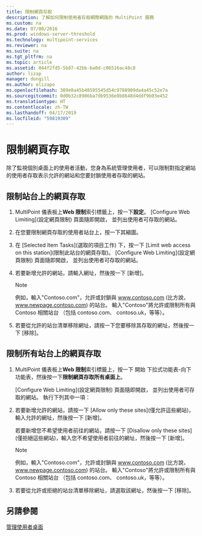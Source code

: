 ```yaml
---
title: 限制網頁存取
description: 了解如何限制使用者存取網際網路的 MultiPoint 服務
ms.custom: na
ms.date: 07/08/2016
ms.prod: windows-server-threshold
ms.technology: multipoint-services
ms.reviewer: na
ms.suite: na
ms.tgt_pltfrm: na
ms.topic: article
ms.assetid: 044f2fd5-5b87-42bb-ba0d-c06516ac48c8
author: lizap
manager: dongill
ms.author: elizapo
ms.openlocfilehash: 309e8a45b48595545d54c9788909da4a45c52e7a
ms.sourcegitcommit: 0d0b32c8986ba7db9536e0b8648d4ddf9b03e452
ms.translationtype: HT
ms.contentlocale: zh-TW
ms.lasthandoff: 04/17/2019
ms.locfileid: "59819309"
---
```

# <a name="limit-web-access"></a>限制網頁存取
除了監視個別桌面上的使用者活動，您身為系統管理使用者，可以限制對指定網站的使用者存取表示允許的網站和您要封鎖使用者存取的網站。  
  
## <a name="to-limit-web-access-on-a-station"></a>限制站台上的網頁存取  
  
1.  MultiPoint 儀表板上**Web 限制**索引標籤上，按一下**設定**。 [Configure Web Limiting]\(設定網頁限制) 頁面隨即開啟， 並列出使用者可存取的網站。  
  
2.  在您要限制網頁存取的使用者站台上，按一下其縮圖。  
  
3.  在 [Selected Item Tasks]\(選取的項目工作) 下，按一下 [Limit web access on this station]\(限制此站台的網頁存取)。 [Configure Web Limiting]\(設定網頁限制) 頁面隨即開啟， 並列出使用者可存取的網站。  
  
4.  若要新增允許的網站，請輸入網址，然後按一下 [新增]。  
  
    > [!NOTE]  
    > 例如，輸入"Contoso.com"，允許或封鎖與 www.contoso.com (比方說，www.newpage.contoso.com) 的站台。 輸入"Contoso"將允許或限制所有與 Contoso 相關站台 （包括 contoso.com、 contoso.uk，等等）。  
  
5.  若要從允許的站台清單移除網址，請按一下您要移除其存取的網址，然後按一下 [移除]。  
  
## <a name="to-limit-web-access-on-all-stations"></a>限制所有站台上的網頁存取  
  
1.  MultiPoint 儀表板上**Web 限制**索引標籤上，按一下 開始 下拉式功能表\-向下 功能表，然後按一下**限制網頁存取所有桌面上**。  
  
    [Configure Web Limiting]\(設定網頁限制) 頁面隨即開啟， 並列出使用者可存取的網站。 執行下列其中一項：  
  
2.  若要新增允許的網站，請按一下 [Allow only these sites]\(僅允許這些網站)，輸入允許的網址，然後按一下 [新增]。  
  
    若要新增您不希望使用者前往的網站，請按一下 [Disallow only these sites]\(僅拒絕這些網站)，輸入您不希望使用者前往的網址，然後按一下 [新增]。  
  
    > [!NOTE]  
    > 例如，輸入"Contoso.com"，允許或封鎖與 www.contoso.com (比方說，www.newpage.contoso.com) 的站台。 輸入"Contoso"將允許或限制所有與 Contoso 相關站台 （包括 contoso.com、 contoso.uk，等等）。  
  
3.  若要從允許或拒絕的站台清單移除網址，請選取該網址，然後按一下 [移除]。  
  
## <a name="see-also"></a>另請參閱  
[管理使用者桌面](manage-user-desktops-using-multipoint-dashboard.md)  